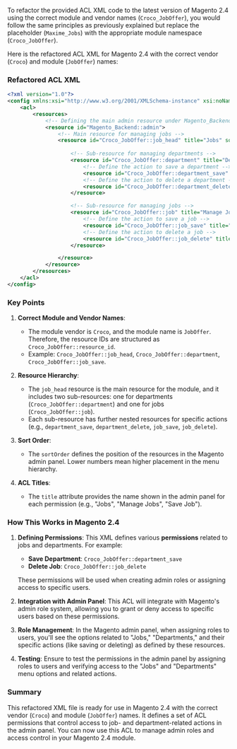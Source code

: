 To refactor the provided ACL XML code to the latest version of Magento 2.4 using the correct module and vendor names (`Croco_JobOffer`), you would follow the same principles as previously explained but replace the placeholder (`Maxime_Jobs`) with the appropriate module namespace (`Croco_JobOffer`).

Here is the refactored ACL XML for Magento 2.4 with the correct vendor (`Croco`) and module (`JobOffer`) names:

### Refactored ACL XML

```xml
<?xml version="1.0"?>
<config xmlns:xsi="http://www.w3.org/2001/XMLSchema-instance" xsi:noNamespaceSchemaLocation="urn:magento:framework:Acl/etc/acl.xsd">
    <acl>
        <resources>
            <!-- Defining the main admin resource under Magento_Backend::admin -->
            <resource id="Magento_Backend::admin">
                <!-- Main resource for managing jobs -->
                <resource id="Croco_JobOffer::job_head" title="Jobs" sortOrder="100">
                    
                    <!-- Sub-resource for managing departments -->
                    <resource id="Croco_JobOffer::department" title="Departments" sortOrder="10">
                        <!-- Define the action to save a department -->
                        <resource id="Croco_JobOffer::department_save" title="Save Department" sortOrder="10" />
                        <!-- Define the action to delete a department -->
                        <resource id="Croco_JobOffer::department_delete" title="Delete Department" sortOrder="20" />
                    </resource>

                    <!-- Sub-resource for managing jobs -->
                    <resource id="Croco_JobOffer::job" title="Manage Jobs" sortOrder="20">
                        <!-- Define the action to save a job -->
                        <resource id="Croco_JobOffer::job_save" title="Save Job" sortOrder="10" />
                        <!-- Define the action to delete a job -->
                        <resource id="Croco_JobOffer::job_delete" title="Delete Job" sortOrder="20" />
                    </resource>

                </resource>
            </resource>
        </resources>
    </acl>
</config>
```

### Key Points

1. **Correct Module and Vendor Names**:
   - The module vendor is `Croco`, and the module name is `JobOffer`. Therefore, the resource IDs are structured as `Croco_JobOffer::resource_id`.
   - Example: `Croco_JobOffer::job_head`, `Croco_JobOffer::department`, `Croco_JobOffer::job_save`.

2. **Resource Hierarchy**:
   - The `job_head` resource is the main resource for the module, and it includes two sub-resources: one for departments (`Croco_JobOffer::department`) and one for jobs (`Croco_JobOffer::job`).
   - Each sub-resource has further nested resources for specific actions (e.g., `department_save`, `department_delete`, `job_save`, `job_delete`).

3. **Sort Order**:
   - The `sortOrder` defines the position of the resources in the Magento admin panel. Lower numbers mean higher placement in the menu hierarchy.

4. **ACL Titles**:
   - The `title` attribute provides the name shown in the admin panel for each permission (e.g., "Jobs", "Manage Jobs", "Save Job").

### How This Works in Magento 2.4

1. **Defining Permissions**: This XML defines various **permissions** related to jobs and departments. For example:
   - **Save Department**: `Croco_JobOffer::department_save`
   - **Delete Job**: `Croco_JobOffer::job_delete`

   These permissions will be used when creating admin roles or assigning access to specific users.

2. **Integration with Admin Panel**: This ACL will integrate with Magento's admin role system, allowing you to grant or deny access to specific users based on these permissions.

3. **Role Management**: In the Magento admin panel, when assigning roles to users, you'll see the options related to "Jobs," "Departments," and their specific actions (like saving or deleting) as defined by these resources.

4. **Testing**: Ensure to test the permissions in the admin panel by assigning roles to users and verifying access to the "Jobs" and "Departments" menu options and related actions.

### Summary

This refactored XML file is ready for use in Magento 2.4 with the correct vendor (`Croco`) and module (`JobOffer`) names. It defines a set of ACL permissions that control access to job- and department-related actions in the admin panel. You can now use this ACL to manage admin roles and access control in your Magento 2.4 module.
